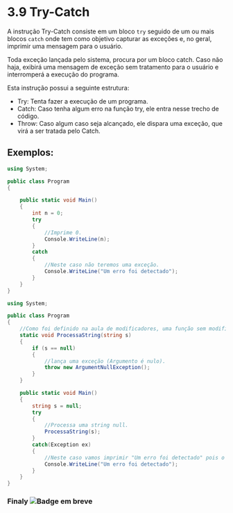 # 3.9 Try-Catch

A instrução Try-Catch consiste em um bloco `try` seguido de um ou mais blocos `catch` onde tem como objetivo capturar as exceções e, no geral, imprimir uma mensagem para o usuário.

Toda exceção lançada pelo sistema, procura por um bloco catch. Caso não haja, exibirá uma mensagem de exceção sem tratamento para o usuário e interromperá a execução do programa.

Esta instrução possui a seguinte estrutura:

- Try: Tenta fazer a execução de um programa.
- Catch: Caso tenha algum erro na função try, ele entra nesse trecho de código.
- Throw: Caso algum caso seja alcançado, ele dispara uma exceção, que virá a ser tratada pelo Catch.

## Exemplos:

```cs
using System;

public class Program
{

	public static void Main()
	{
		int n = 0;
		try
		{
			//Imprime 0.
			Console.WriteLine(n);
		}
		catch
		{
			//Neste caso não teremos uma exceção.
			Console.WriteLine("Um erro foi detectado");
		}
	}
}
```

```cs
using System;

public class Program
{
	//Como foi definido na aula de modificadores, uma função sem modificadores private ou public é necessariamente private
	static void ProcessaString(string s)
	{
		if (s == null)
		{
			//lança uma exceção (Argumento é nulo).
			throw new ArgumentNullException();
		}
	}

	public static void Main()
	{
		string s = null;
		try
		{
			//Processa uma string null.
			ProcessaString(s);
		}
		catch(Exception ex)
		{
			//Neste caso vamos imprimir "Um erro foi detectado" pois o valor passado irá disparará uma exceção.
			Console.WriteLine("Um erro foi detectado");
		}
	}
}
```

### Finaly <img alt="Badge em breve" src="https://img.shields.io/badge/-EM%20BREVE-purple">
